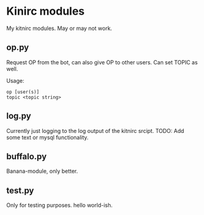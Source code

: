 # Kinirc modules
My kitnirc modules. May or may not work.

## op.py
Request OP from the bot, can also give OP to other users. Can set TOPIC as well.

Usage:
```
op [user(s)]
topic <topic string>
```

## log.py
Currently just logging to the log output of the kitnirc srcipt.
TODO: Add some text or mysql functionality.

## buffalo.py
Banana-module, only better.

## test.py
Only for testing purposes. hello world-ish.
